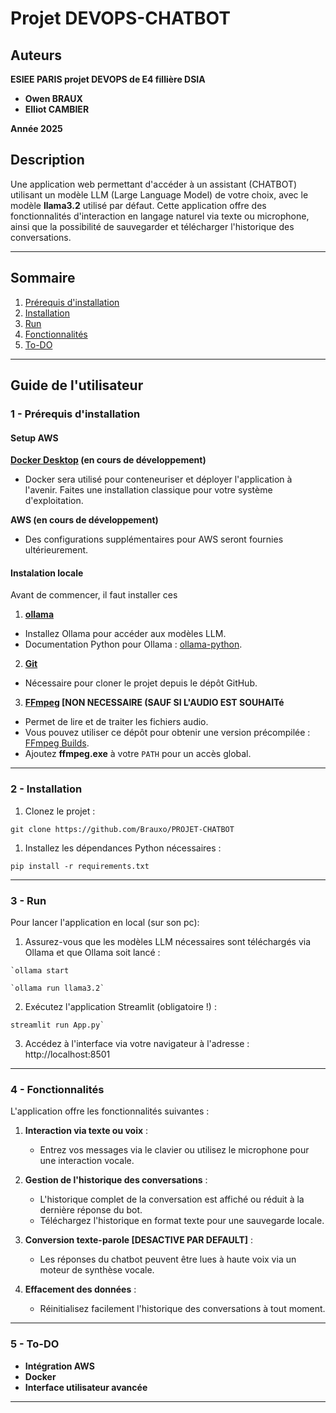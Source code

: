 # **Projet DEVOPS-CHATBOT**

## **Auteurs**

**ESIEE PARIS projet DEVOPS de E4 fillière DSIA**

-   **Owen BRAUX** 
-   **Elliot CAMBIER** 

**Année 2025**

## **Description**

Une application web permettant d'accéder à un assistant (CHATBOT) utilisant un modèle LLM (Large Language Model) de votre choix, avec le modèle **llama3.2** utilisé par défaut. Cette application offre des fonctionnalités d'interaction en langage naturel via texte ou microphone, ainsi que la possibilité de sauvegarder et télécharger l'historique des conversations.

---

## **Sommaire**
1. [Prérequis d'installation](#1---prérequis-dinstallation)
2. [Installation](#2---installation)
3. [Run](#3---run)
4. [Fonctionnalités](#4---fonctionnalités)
5. [To-DO](#5---to-do)

---

## **Guide de l'utilisateur**

### **1 - Prérequis d'installation**

#### **Setup AWS**

 **[Docker Desktop](https://www.docker.com/products/docker-desktop/) (en cours de développement)**
 - Docker sera utilisé pour conteneuriser et déployer l'application à l'avenir. Faites une installation classique pour votre système d'exploitation.

 **AWS (en cours de développement)**
 - Des configurations supplémentaires pour AWS seront fournies ultérieurement.

#### **Instalation locale**

Avant de commencer, il faut installer ces 

1. **[ollama](https://ollama.com/)**
 - Installez Ollama pour accéder aux modèles LLM.
 - Documentation Python pour Ollama : [ollama-python](https://github.com/ollama/ollama-python).

2. **[Git](https://git-scm.com/)**
 - Nécessaire pour cloner le projet depuis le dépôt GitHub.

3. **[FFmpeg](https://ffmpeg.org/download.html) [NON NECESSAIRE (SAUF SI L'AUDIO EST SOUHAITé**
 - Permet de lire et de traiter les fichiers audio.
 - Vous pouvez utiliser ce dépôt pour obtenir une version précompilée : [FFmpeg Builds](https://github.com/BtbN/FFmpeg-Builds/releases).
 - Ajoutez **ffmpeg.exe** à votre `PATH` pour un accès global.

---

### **2 - Installation**

1. Clonez le projet :
```
git clone https://github.com/Brauxo/PROJET-CHATBOT
```

1.  Installez les dépendances Python nécessaires :
```
pip install -r requirements.txt
```

* * * * *

### **3 - Run**

Pour lancer l'application en local (sur son pc):

1.  Assurez-vous que les modèles LLM nécessaires sont téléchargés via Ollama et que Ollama soit lancé :
```
`ollama start
```

```
`ollama run llama3.2`
```

2.  Exécutez l'application Streamlit (obligatoire !) :

```
streamlit run App.py`
```

3.  Accédez à l'interface via votre navigateur à l'adresse : http://localhost:8501

* * * * *

### **4 - Fonctionnalités**

L'application offre les fonctionnalités suivantes :

1.  **Interaction via texte ou voix** :
    -   Entrez vos messages via le clavier ou utilisez le microphone pour une interaction vocale.

2.  **Gestion de l'historique des conversations** :
    -   L'historique complet de la conversation est affiché ou réduit à la dernière réponse du bot.
    -   Téléchargez l'historique en format texte pour une sauvegarde locale.

3.  **Conversion texte-parole [DESACTIVE PAR DEFAULT]** :
    -   Les réponses du chatbot peuvent être lues à haute voix via un moteur de synthèse vocale.

4.  **Effacement des données** :
    -   Réinitialisez facilement l'historique des conversations à tout moment.

* * * * *

### **5 - To-DO**

-   **Intégration AWS** 
-   **Docker** 
-   **Interface utilisateur avancée** 

* * * * *

